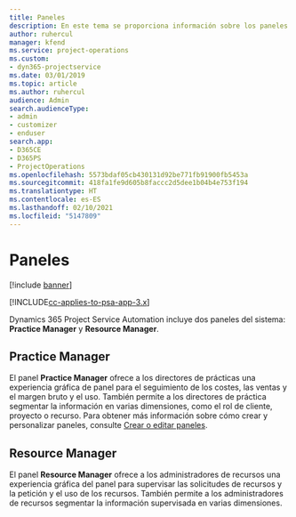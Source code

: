 ```yaml
---
title: Paneles
description: En este tema se proporciona información sobre los paneles de informes incluidos en Dynamics 365 Project Service Automation.
author: ruhercul
manager: kfend
ms.service: project-operations
ms.custom:
- dyn365-projectservice
ms.date: 03/01/2019
ms.topic: article
ms.author: ruhercul
audience: Admin
search.audienceType:
- admin
- customizer
- enduser
search.app:
- D365CE
- D365PS
- ProjectOperations
ms.openlocfilehash: 5573bdaf05cb430131d92be771fb91900fb5453a
ms.sourcegitcommit: 418fa1fe9d605b8faccc2d5dee1b04b4e753f194
ms.translationtype: HT
ms.contentlocale: es-ES
ms.lasthandoff: 02/10/2021
ms.locfileid: "5147809"
---
```

# <a name="dashboards"></a>Paneles

[!include [banner](../includes/psa-now-project-operations.md)]

[!INCLUDE[cc-applies-to-psa-app-3.x](../includes/cc-applies-to-psa-app-3x.md)]

Dynamics 365 Project Service Automation incluye dos paneles del sistema: **Practice Manager** y **Resource Manager**.

## <a name="practice-manager"></a>Practice Manager 

El panel **Practice Manager** ofrece a los directores de prácticas una experiencia gráfica de panel para el seguimiento de los costes, las ventas y el margen bruto y el uso. También permite a los directores de práctica segmentar la información en varias dimensiones, como el rol de cliente, proyecto o recurso. Para obtener más información sobre cómo crear y personalizar paneles, consulte [Crear o editar paneles](https://docs.microsoft.com/dynamics365/customerengagement/on-premises/customize/create-edit-dashboards).

## <a name="resource-manager"></a>Resource Manager 

El panel **Resource Manager** ofrece a los administradores de recursos una experiencia gráfica del panel para supervisar las solicitudes de recursos y la petición y el uso de los recursos. También permite a los administradores de recursos segmentar la información supervisada en varias dimensiones.
